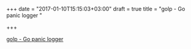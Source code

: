 +++
date = "2017-01-10T15:15:03+03:00"
draft = true
title = "golp - Go panic logger "

+++

<p><a href="https://t.co/xEMfXBOnVF">golp - Go panic logger </a></p>
